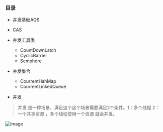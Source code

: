 ### 目录
- 并发基础AQS
- CAS
- 并发工具类 
  * CountDownLatch
  * CyclicBarrier
  * Semphore
- 并发集合 
  * CourrentHahMap
  * CourrentLinkedQueue

- 并发
> 并发 是一种场景，满足这个这个场景需要满足2个条件。1：多个线程 2：一个共享资源   ，多个线程使用一个资源 就会并发。



![image](https://camo.githubusercontent.com/111d18a93f5b2a1eb626c9ac4bbb303a814702af/68747470733a2f2f7261772e6769746875622e636f6d2f666f7268617070792f412d44657461696c65642d43706c7573706c75732d436f6e63757272656e63792d5475746f7269616c2f6d61737465722f696d616765732f63686170746572312f636f6e63757272656e742d76732d706172616c6c656c2e706e67)